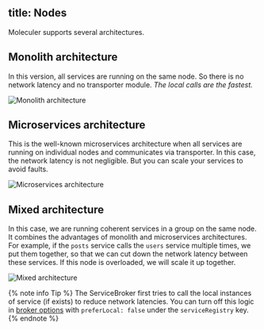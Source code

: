 title: Nodes
---
Moleculer supports several architectures.

## Monolith architecture
In this version, all services are running on the same node. So there is no network latency and no transporter module. _The local calls are the fastest._

![Monolith architecture](/images/monolith-architecture.png)

## Microservices architecture
This is the well-known microservices architecture when all services are running on individual nodes and communicates via transporter. In this case, the network latency is not negligible. But you can scale your services to avoid faults.

![Microservices architecture](/images/microservices-architecture.png)

## Mixed architecture
In this case, we are running coherent services in a group on the same node. It combines the advantages of monolith and microservices architectures.
For example, if the `posts` service calls the `users` service multiple times, we put them together, so that we can cut down the network latency between these services. If this node is overloaded, we will scale it up together. 

![Mixed architecture](/images/mixed-architecture.png)

{% note info Tip %}
The ServiceBroker first tries to call the local instances of service (if exists) to reduce network latencies. You can turn off this logic in [broker options](broker.html#Broker-options) with `preferLocal: false` under the `serviceRegistry` key.
{% endnote %}
